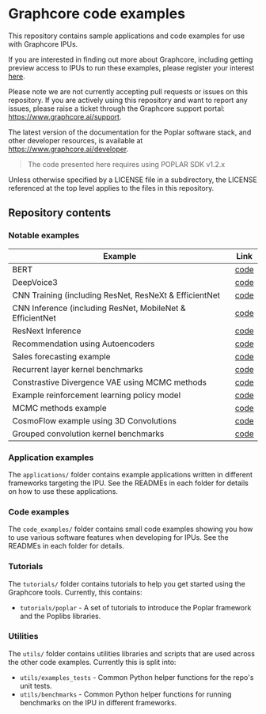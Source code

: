 # Graphcore code examples

This repository contains sample applications and code examples for use with
Graphcore IPUs.

If you are interested in finding out more about Graphcore, including
getting preview access to IPUs to run these examples, please register
your interest [here](https://www.graphcore.ai/product_info).

Please note we are not currently accepting pull requests or issues on this
repository. If you are actively using this repository and want to report any issues, please raise a ticket through the Graphcore support portal: https://www.graphcore.ai/support.

The latest version of the documentation for the Poplar software stack, and other developer resources, is available at https://www.graphcore.ai/developer.

>  The code presented here requires using POPLAR SDK v1.2.x

Unless otherwise specified by a LICENSE file in a subdirectory, the LICENSE referenced at the top level applies to the files in this repository.

## Repository contents

### Notable examples

| Example | Link |
| ------- | ---- |
| BERT | [code](applications/popart/bert) |
| DeepVoice3 | [code](applications/popart/deep_voice) |
| CNN Training (including ResNet, ResNeXt & EfficientNet | [code](applications/tensorflow/cnns/training) |
| CNN Inference (including ResNet, MobileNet & EfficientNet | [code](applications/tensorflow/cnns/inference) |
| ResNext Inference | [code](applications/popart/resnext_inference) |
| Recommendation using Autoencoders | [code](applications/tensorflow/autoencoder) |
| Sales forecasting example | [code](applications/tensorflow/sales_forecasting) |
| Recurrent layer kernel benchmarks | [code](code_examples/tensorflow/kernel_benchmarks) |
| Constrastive Divergence VAE using MCMC methods | [code](applications/tensorflow/contrastive_divergence_vae) |
| Example reinforcement learning policy model | [code](applications/tensorflow/reinforcement_learning) |
| MCMC methods example | [code](code_examples/tensorflow/mcmc) |
| CosmoFlow example using 3D Convolutions | [code](code_examples/tensorflow/cosmoflow) |
| Grouped convolution kernel benchmarks | [code](code_examples/tensorflow/kernel_benchmarks) |

### Application examples

The `applications/` folder contains example applications written in different frameworks targeting the IPU. See the READMEs in each folder for details on how to use these applications.

### Code examples

The `code_examples/` folder contains small code examples showing you how to use various software features when developing for IPUs. See the READMEs in each folder for details.

### Tutorials

The `tutorials/` folder contains tutorials to help you get started using the Graphcore tools. Currently, this contains:

* `tutorials/poplar` - A set of tutorials to introduce the Poplar framework and the Poplibs libraries.

### Utilities

The `utils/` folder contains utilities libraries and scripts that are used across the other code examples. Currently this is split into:

* `utils/examples_tests` - Common Python helper functions for the repo's unit tests.
* `utils/benchmarks` - Common Python helper functions for running benchmarks on the IPU in different frameworks.
